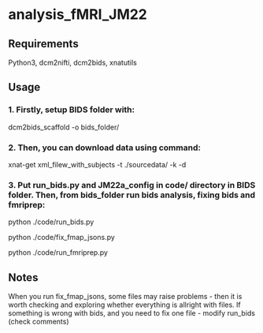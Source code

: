 # analysis_fMRI_JM22

## Requirements
Python3, dcm2nifti, dcm2bids, xnatutils

## Usage
### 1. Firstly, setup BIDS folder with:

dcm2bids_scaffold -o bids_folder/

### 2. Then, you can download data using command:

xnat-get xml_filew_with_subjects -t ./sourcedata/ -k -d

### 3. Put run_bids.py and JM22a_config in code/ directory in BIDS folder. Then, from bids_folder run bids analysis, fixing bids and fmriprep:

python ./code/run_bids.py

python ./code/fix_fmap_jsons.py

python ./code/run_fmriprep.py

## Notes
When you run fix_fmap_jsons, some files may raise problems - then it is worth checking and exploring whether everything is allright with files. If something is wrong with bids, and you need to fix one file - modify run_bids (check comments)
